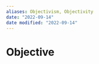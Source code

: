 ```yaml
---
aliases: Objectivism, Objectivity
date: "2022-09-14"
date modified: "2022-09-14"
---
```


# Objective
